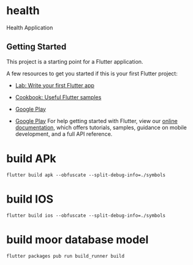 # health

Health Application

## Getting Started

This project is a starting point for a Flutter application.

A few resources to get you started if this is your first Flutter project:

- [Lab: Write your first Flutter app](https://flutter.dev/docs/get-started/codelab)
- [Cookbook: Useful Flutter samples](https://flutter.dev/docs/cookbook)

- [Google Play](https://play.google.com/store/apps/details?id=com.aqua.better.life)
- [Google Play](https://apps.apple.com/cn/app/aqua-calm-your-mind-and-body/id1564410552)
For help getting started with Flutter, view our
[online documentation](https://flutter.dev/docs), which offers tutorials,
samples, guidance on mobile development, and a full API reference.


# build APk
    flutter build apk --obfuscate --split-debug-info=./symbols
# build IOS
    flutter build ios --obfuscate --split-debug-info=./symbols
# build moor database model
    flutter packages pub run build_runner build
